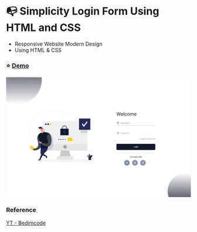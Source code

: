 # :mailbox_with_no_mail: Simplicity Login Form Using HTML and CSS

- Responsive Website Modern Design
- Using HTML & CSS

### :star: [Demo](https://fakestandard.github.io/ui-simplicity-login-form/)

![COVER](./preview.png)

### Reference
[YT - Bedimcode](https://www.youtube.com/watch?v=yEYd6D0Yno0)

